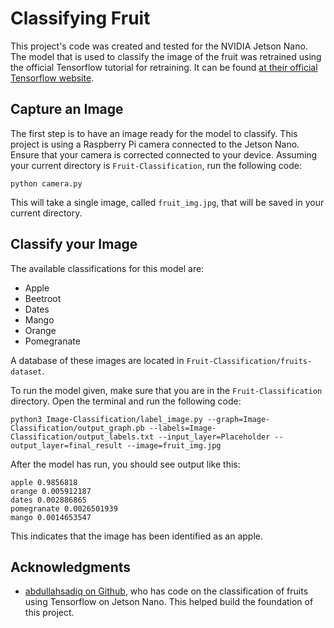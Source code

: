 # Classifying Fruit
This project's code was created and tested for the NVIDIA Jetson Nano. 
The model that is used to classify the image of the fruit was retrained using the official Tensorflow tutorial for retraining. It can be found [at their official Tensorflow website](https://github.com/nabarcala/SOFF.git).

## Capture an Image
The first step is to have an image ready for the model to classify. This project is using a Raspberry Pi camera connected to the Jetson Nano. Ensure that your camera is corrected connected to your device. Assuming your current directory is ```Fruit-Classification```, run the following code:
```
python camera.py
```
This will take a single image, called ```fruit_img.jpg```, that will be saved in your current directory.

## Classify your Image
The available classifications for this model are: 

* Apple
* Beetroot
* Dates
* Mango
* Orange
* Pomegranate

A database of these images are located in ```Fruit-Classification/fruits-dataset```.

To run the model given, make sure that you  are in the ```Fruit-Classification``` directory. Open the terminal and run the following code:

```
python3 Image-Classification/label_image.py --graph=Image-Classification/output_graph.pb --labels=Image-Classification/output_labels.txt --input_layer=Placeholder --output_layer=final_result --image=fruit_img.jpg
```

After the model has run, you should see output like this:
```
apple 0.9856818
orange 0.005912187
dates 0.002886865
pomegranate 0.0026501939
mango 0.0014653547
```
This indicates that the image has been identified as an apple.

## Acknowledgments
* [abdullahsadiq on Github](https://github.com/abdullahsadiq/jetson-fruits-classification), who has code on the classification of fruits using Tensorflow on Jetson Nano. This helped build the foundation of this project.
